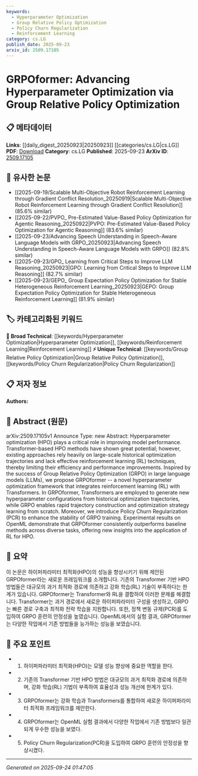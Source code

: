 ```yaml
---
keywords:
  - Hyperparameter Optimization
  - Group Relative Policy Optimization
  - Policy Churn Regularization
  - Reinforcement Learning
category: cs.LG
publish_date: 2025-09-23
arxiv_id: 2509.17105
---
```


<!-- KEYWORD_LINKING_METADATA:
{
  "processed_timestamp": "2025-09-24T01:47:05.400481",
  "vocabulary_version": "1.0",
  "selected_keywords": [
    "Hyperparameter Optimization",
    "Group Relative Policy Optimization",
    "Policy Churn Regularization",
    "Reinforcement Learning"
  ],
  "rejected_keywords": [],
  "similarity_scores": {
    "Hyperparameter Optimization": 0.72,
    "Group Relative Policy Optimization": 0.81,
    "Policy Churn Regularization": 0.77,
    "Reinforcement Learning": 0.75
  },
  "extraction_method": "AI_prompt_based",
  "budget_applied": true,
  "candidates_json": {
    "candidates": [
      {
        "surface": "Hyperparameter Optimization",
        "canonical": "Hyperparameter Optimization",
        "aliases": [
          "HPO"
        ],
        "category": "broad_technical",
        "rationale": "Hyperparameter Optimization is a fundamental concept in machine learning, facilitating connections to various optimization techniques.",
        "novelty_score": 0.45,
        "connectivity_score": 0.88,
        "specificity_score": 0.65,
        "link_intent_score": 0.72
      },
      {
        "surface": "Group Relative Policy Optimization",
        "canonical": "Group Relative Policy Optimization",
        "aliases": [
          "GRPO"
        ],
        "category": "unique_technical",
        "rationale": "GRPO is a novel approach in the context of reinforcement learning, offering unique insights into optimization strategies.",
        "novelty_score": 0.78,
        "connectivity_score": 0.67,
        "specificity_score": 0.82,
        "link_intent_score": 0.81
      },
      {
        "surface": "Policy Churn Regularization",
        "canonical": "Policy Churn Regularization",
        "aliases": [
          "PCR"
        ],
        "category": "unique_technical",
        "rationale": "Policy Churn Regularization is a specific technique introduced to enhance training stability, relevant for advanced RL discussions.",
        "novelty_score": 0.72,
        "connectivity_score": 0.64,
        "specificity_score": 0.79,
        "link_intent_score": 0.77
      },
      {
        "surface": "Reinforcement Learning",
        "canonical": "Reinforcement Learning",
        "aliases": [
          "RL"
        ],
        "category": "broad_technical",
        "rationale": "Reinforcement Learning is a key area in AI, crucial for linking to various learning and optimization frameworks.",
        "novelty_score": 0.4,
        "connectivity_score": 0.9,
        "specificity_score": 0.6,
        "link_intent_score": 0.75
      }
    ],
    "ban_list_suggestions": [
      "model performance",
      "experimental results",
      "baseline methods"
    ]
  },
  "decisions": [
    {
      "candidate_surface": "Hyperparameter Optimization",
      "resolved_canonical": "Hyperparameter Optimization",
      "decision": "linked",
      "scores": {
        "novelty": 0.45,
        "connectivity": 0.88,
        "specificity": 0.65,
        "link_intent": 0.72
      }
    },
    {
      "candidate_surface": "Group Relative Policy Optimization",
      "resolved_canonical": "Group Relative Policy Optimization",
      "decision": "linked",
      "scores": {
        "novelty": 0.78,
        "connectivity": 0.67,
        "specificity": 0.82,
        "link_intent": 0.81
      }
    },
    {
      "candidate_surface": "Policy Churn Regularization",
      "resolved_canonical": "Policy Churn Regularization",
      "decision": "linked",
      "scores": {
        "novelty": 0.72,
        "connectivity": 0.64,
        "specificity": 0.79,
        "link_intent": 0.77
      }
    },
    {
      "candidate_surface": "Reinforcement Learning",
      "resolved_canonical": "Reinforcement Learning",
      "decision": "linked",
      "scores": {
        "novelty": 0.4,
        "connectivity": 0.9,
        "specificity": 0.6,
        "link_intent": 0.75
      }
    }
  ]
}
-->

# GRPOformer: Advancing Hyperparameter Optimization via Group Relative Policy Optimization

## 📋 메타데이터

**Links**: [[daily_digest_20250923|20250923]] [[categories/cs.LG|cs.LG]]
**PDF**: [Download](https://arxiv.org/pdf/2509.17105.pdf)
**Category**: cs.LG
**Published**: 2025-09-23
**ArXiv ID**: [2509.17105](https://arxiv.org/abs/2509.17105)

## 🔗 유사한 논문
- [[2025-09-19/Scalable Multi-Objective Robot Reinforcement Learning through Gradient Conflict Resolution_20250919|Scalable Multi-Objective Robot Reinforcement Learning through Gradient Conflict Resolution]] (85.6% similar)
- [[2025-09-22/PVPO_ Pre-Estimated Value-Based Policy Optimization for Agentic Reasoning_20250922|PVPO: Pre-Estimated Value-Based Policy Optimization for Agentic Reasoning]] (83.6% similar)
- [[2025-09-23/Advancing Speech Understanding in Speech-Aware Language Models with GRPO_20250923|Advancing Speech Understanding in Speech-Aware Language Models with GRPO]] (82.8% similar)
- [[2025-09-23/GPO_ Learning from Critical Steps to Improve LLM Reasoning_20250923|GPO: Learning from Critical Steps to Improve LLM Reasoning]] (82.7% similar)
- [[2025-09-23/GEPO_ Group Expectation Policy Optimization for Stable Heterogeneous Reinforcement Learning_20250923|GEPO: Group Expectation Policy Optimization for Stable Heterogeneous Reinforcement Learning]] (81.9% similar)

## 🏷️ 카테고리화된 키워드
**🧠 Broad Technical**: [[keywords/Hyperparameter Optimization|Hyperparameter Optimization]], [[keywords/Reinforcement Learning|Reinforcement Learning]]
**⚡ Unique Technical**: [[keywords/Group Relative Policy Optimization|Group Relative Policy Optimization]], [[keywords/Policy Churn Regularization|Policy Churn Regularization]]

## 📋 저자 정보

**Authors:** 

## 📄 Abstract (원문)

arXiv:2509.17105v1 Announce Type: new 
Abstract: Hyperparameter optimization (HPO) plays a critical role in improving model performance. Transformer-based HPO methods have shown great potential; however, existing approaches rely heavily on large-scale historical optimization trajectories and lack effective reinforcement learning (RL) techniques, thereby limiting their efficiency and performance improvements. Inspired by the success of Group Relative Policy Optimization (GRPO) in large language models (LLMs), we propose GRPOformer -- a novel hyperparameter optimization framework that integrates reinforcement learning (RL) with Transformers. In GRPOformer, Transformers are employed to generate new hyperparameter configurations from historical optimization trajectories, while GRPO enables rapid trajectory construction and optimization strategy learning from scratch. Moreover, we introduce Policy Churn Regularization (PCR) to enhance the stability of GRPO training. Experimental results on OpenML demonstrate that GRPOformer consistently outperforms baseline methods across diverse tasks, offering new insights into the application of RL for HPO.

## 📝 요약

이 논문은 하이퍼파라미터 최적화(HPO)의 성능을 향상시키기 위해 제안된 GRPOformer라는 새로운 프레임워크를 소개합니다. 기존의 Transformer 기반 HPO 방법들은 대규모의 과거 최적화 경로에 의존하고 강화 학습(RL) 기술이 부족하다는 한계가 있습니다. GRPOformer는 Transformer와 RL을 결합하여 이러한 문제를 해결합니다. Transformer는 과거 경로에서 새로운 하이퍼파라미터 구성을 생성하고, GRPO는 빠른 경로 구축과 최적화 전략 학습을 지원합니다. 또한, 정책 변동 규제(PCR)를 도입하여 GRPO 훈련의 안정성을 높였습니다. OpenML에서의 실험 결과, GRPOformer는 다양한 작업에서 기존 방법들을 능가하는 성능을 보였습니다.

## 🎯 주요 포인트

- 1. 하이퍼파라미터 최적화(HPO)는 모델 성능 향상에 중요한 역할을 한다.
- 2. 기존의 Transformer 기반 HPO 방법은 대규모의 과거 최적화 경로에 의존하며, 강화 학습(RL) 기법이 부족하여 효율성과 성능 개선에 한계가 있다.
- 3. GRPOformer는 강화 학습과 Transformers를 통합하여 새로운 하이퍼파라미터 최적화 프레임워크를 제안한다.
- 4. GRPOformer는 OpenML 실험 결과에서 다양한 작업에서 기존 방법보다 일관되게 우수한 성능을 보였다.
- 5. Policy Churn Regularization(PCR)을 도입하여 GRPO 훈련의 안정성을 향상시켰다.


---

*Generated on 2025-09-24 01:47:05*